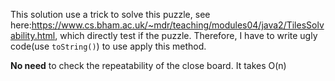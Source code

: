 This solution use a trick to solve this puzzle, see here:https://www.cs.bham.ac.uk/~mdr/teaching/modules04/java2/TilesSolvability.html, which directly test if the puzzle. Therefore, I have to write ugly code(use `toString()`) to use apply this method.

**No need** to check the repeatability of the close board. It takes O(n)
